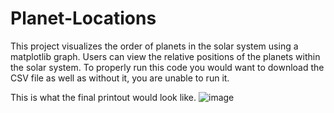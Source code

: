 # Planet-Locations
This project visualizes the order of planets in the solar system using a matplotlib graph. Users can view the relative positions of the planets within the solar system.
To properly run this code you would want to download the CSV file as well as without it, you are unable to run it.

This is what the final printout would look like.
![image](https://github.com/RobertHumolli/Planet-Locations/assets/120424157/f518e622-5f04-4c70-97ff-066ecc4145b5)



